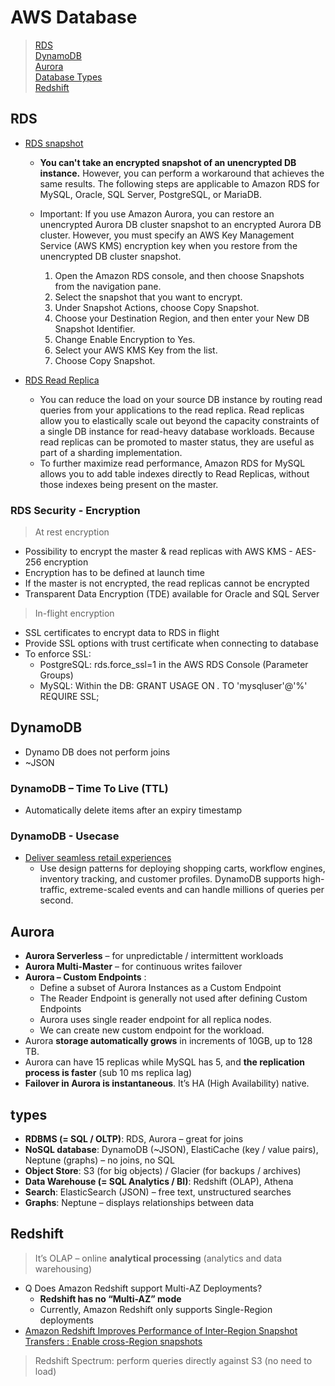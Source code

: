 # AWS Database
> [RDS](#RDS)  
> [DynamoDB](#DynamoDB)  
> [Aurora](#Aurora)  
> [Database Types](#types)  
> [Redshift](#Redshift)  
   

## RDS
- [RDS snapshot](https://aws.amazon.com/ko/premiumsupport/knowledge-center/encrypt-rds-snapshots/)
    - **You can't take an encrypted snapshot of an unencrypted DB instance.** However, you can perform a workaround that achieves the same results. The following steps are applicable to Amazon RDS for MySQL, Oracle, SQL Server, PostgreSQL, or MariaDB.

    - Important: If you use Amazon Aurora, you can restore an unencrypted Aurora DB cluster snapshot to an encrypted Aurora DB cluster. However, you must specify an AWS Key Management Service (AWS KMS) encryption key when you restore from the unencrypted DB cluster snapshot. 
        1.    Open the Amazon RDS console, and then choose Snapshots from the navigation pane.
        2.    Select the snapshot that you want to encrypt.
        3.    Under Snapshot Actions, choose Copy Snapshot.
        4.    Choose your Destination Region, and then enter your New DB Snapshot Identifier.
        5.    Change Enable Encryption to Yes.
        6.    Select your AWS KMS Key from the list.
        7.    Choose Copy Snapshot.

- [RDS Read Replica](https://aws.amazon.com/rds/features/read-replicas)
    - You can reduce the load on your source DB instance by routing read queries from your applications to the read replica. Read replicas allow you to elastically scale out beyond the capacity constraints of a single DB instance for read-heavy database workloads. Because read replicas can be promoted to master status, they are useful as part of a sharding implementation.
    - To further maximize read performance, Amazon RDS for MySQL allows you to add table indexes directly to Read Replicas, without those indexes being present on the master.

### RDS Security - Encryption
> At rest encryption  


-  Possibility to encrypt the master & read replicas with AWS KMS - AES-256 encryption
- Encryption has to be defined at launch time
- If the master is not encrypted, the read replicas cannot be encrypted
- Transparent Data Encryption (TDE) available for Oracle and SQL Server

> In-flight encryption  


- SSL certificates to encrypt data to RDS in flight
- Provide SSL options with trust certificate when connecting to database
- To enforce SSL:
    - PostgreSQL: rds.force_ssl=1 in the AWS RDS Console (Parameter Groups)
    - MySQL: Within the DB: GRANT USAGE ON *.* TO 'mysqluser'@'%' REQUIRE SSL;


## DynamoDB
- Dynamo DB does not perform joins
- ~JSON
### DynamoDB – Time To Live (TTL)
- Automatically delete items after an expiry timestamp
### DynamoDB - Usecase
- [Deliver seamless retail experiences](https://aws.amazon.com/dynamodb/)
    - Use design patterns for deploying shopping carts, workflow engines, inventory tracking, and customer profiles. DynamoDB supports high-traffic, extreme-scaled events and can handle millions of queries per second.

## Aurora
- **Aurora Serverless** – for unpredictable / intermittent workloads
- **Aurora Multi-Master** – for continuous writes failover
- **Aurora – Custom Endpoints** : 
    - Define a subset of Aurora Instances as a Custom Endpoint
    - The Reader Endpoint is generally not used after defining Custom Endpoints
    - Aurora uses single reader endpoint for all replica nodes.
    - We can create new custom endpoint for the workload.
- Aurora **storage automatically grows** in increments of 10GB, up to 128 TB.
- Aurora can have 15 replicas while MySQL has 5, and **the replication process is faster** (sub 10 ms replica lag)
- **Failover in Aurora is instantaneous**. It’s HA (High Availability) native.

## types
- **RDBMS (= SQL / OLTP)**: RDS, Aurora – great for joins
- **NoSQL database**: DynamoDB (~JSON), ElastiCache (key / value pairs), Neptune (graphs) – no joins, no SQL
- **Object Store**: S3 (for big objects) / Glacier (for backups / archives)
- **Data Warehouse (= SQL Analytics / BI)**: Redshift (OLAP), Athena
- **Search**: ElasticSearch (JSON) – free text, unstructured searches
- **Graphs**: Neptune – displays relationships between data

## Redshift
> It’s OLAP – online **analytical processing** (analytics and data warehousing)  

- Q Does Amazon Redshift support Multi-AZ Deployments?
    - **Redshift has no “Multi-AZ” mode**
    - Currently, Amazon Redshift only supports Single-Region deployments
- [Amazon Redshift Improves Performance of Inter-Region Snapshot Transfers : Enable cross-Region snapshots](https://aws.amazon.com/about-aws/whats-new/2019/10/amazon-redshift-improves-performance-of-inter-region-snapshot-transfers/)

> Redshift Spectrum: perform queries directly against S3 (no need to load)  